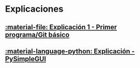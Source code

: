 # Explicaciones

## [:material-file: Explicación 1 - Primer programa/Git básico](explicacion_01.pdf)
## [:material-language-python: Explicación - PySimpleGUI](PySimpleGUI.ipynb)

